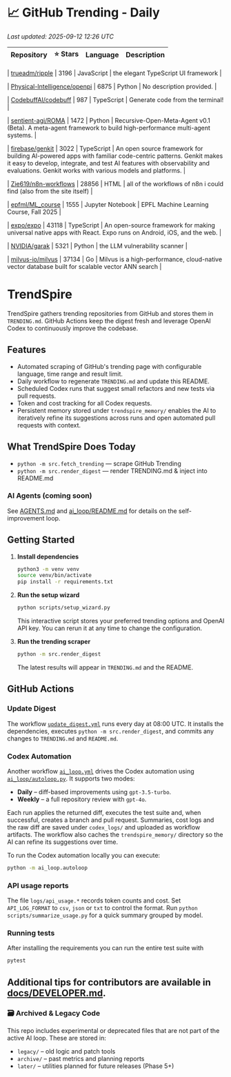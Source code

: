 <!-- TRENDING_START -->
# 📈 GitHub Trending - Daily

_Last updated: 2025-09-12 12:26 UTC_

| Repository | ⭐ Stars | Language | Description |
|------------|--------:|----------|-------------|

| [trueadm/ripple](https://github.com/trueadm/ripple) | 3196 | JavaScript | the elegant TypeScript UI framework |

| [Physical-Intelligence/openpi](https://github.com/Physical-Intelligence/openpi) | 6875 | Python | No description provided. |

| [CodebuffAI/codebuff](https://github.com/CodebuffAI/codebuff) | 987 | TypeScript | Generate code from the terminal! |

| [sentient-agi/ROMA](https://github.com/sentient-agi/ROMA) | 1472 | Python | Recursive-Open-Meta-Agent v0.1 (Beta). A meta-agent framework to build high-performance multi-agent systems. |

| [firebase/genkit](https://github.com/firebase/genkit) | 3022 | TypeScript | An open source framework for building AI-powered apps with familiar code-centric patterns. Genkit makes it easy to develop, integrate, and test AI features with observability and evaluations. Genkit works with various models and platforms. |

| [Zie619/n8n-workflows](https://github.com/Zie619/n8n-workflows) | 28856 | HTML | all of the workflows of n8n i could find (also from the site itself) |

| [epfml/ML_course](https://github.com/epfml/ML_course) | 1555 | Jupyter Notebook | EPFL Machine Learning Course, Fall 2025 |

| [expo/expo](https://github.com/expo/expo) | 43118 | TypeScript | An open-source framework for making universal native apps with React. Expo runs on Android, iOS, and the web. |

| [NVIDIA/garak](https://github.com/NVIDIA/garak) | 5321 | Python | the LLM vulnerability scanner |

| [milvus-io/milvus](https://github.com/milvus-io/milvus) | 37134 | Go | Milvus is a high-performance, cloud-native vector database built for scalable vector ANN search |
<!-- TRENDING_END -->

# TrendSpire

TrendSpire gathers trending repositories from GitHub and stores them in `TRENDING.md`. GitHub Actions keep the digest fresh and leverage OpenAI Codex to continuously improve the codebase.

## Features

- Automated scraping of GitHub's trending page with configurable language, time range and result limit.
- Daily workflow to regenerate `TRENDING.md` and update this README.
- Scheduled Codex runs that suggest small refactors and new tests via pull requests.
- Token and cost tracking for all Codex requests.
- Persistent memory stored under `trendspire_memory/` enables the AI to
  iteratively refine its suggestions across runs and open automated pull
  requests with context.

## What TrendSpire Does Today

- `python -m src.fetch_trending` — scrape GitHub Trending
- `python -m src.render_digest` — render TRENDING.md & inject into README.md

### AI Agents (coming soon)
See [AGENTS.md](./AGENTS.md) and [ai_loop/README.md](./ai_loop/README.md) for details on the self-improvement loop.

## Getting Started

1. **Install dependencies**
   ```bash
   python3 -m venv venv
   source venv/bin/activate
   pip install -r requirements.txt
   ```

2. **Run the setup wizard**
   ```bash
   python scripts/setup_wizard.py
   ```
   This interactive script stores your preferred trending options and OpenAI API key.
   You can rerun it at any time to change the configuration.

3. **Run the trending scraper**
   ```bash
   python -m src.render_digest
   ```
   The latest results will appear in `TRENDING.md` and the README.


## GitHub Actions

### Update Digest

The workflow [`update_digest.yml`](.github/workflows/update_digest.yml) runs every day at 08:00 UTC. It installs the dependencies, executes `python -m src.render_digest`, and commits any changes to `TRENDING.md` and `README.md`.

### Codex Automation

Another workflow [`ai_loop.yml`](.github/workflows/ai_loop.yml) drives the Codex automation using [`ai_loop/autoloop.py`](ai_loop/autoloop.py). It supports two modes:

- **Daily** – diff-based improvements using `gpt-3.5-turbo`.
- **Weekly** – a full repository review with `gpt-4o`.

Each run applies the returned diff, executes the test suite and, when successful, creates a branch and pull request. Summaries, cost logs and the raw diff are saved under `codex_logs/` and uploaded as workflow artifacts. The workflow also caches the `trendspire_memory/` directory so the AI can refine its suggestions over time.

To run the Codex automation locally you can execute:

```bash
python -m ai_loop.autoloop
```

### API usage reports

The file `logs/api_usage.*` records token counts and cost. Set `API_LOG_FORMAT`
to `csv`, `json` or `txt` to control the format. Run `python
scripts/summarize_usage.py` for a quick summary grouped by model.

### Running tests

After installing the requirements you can run the entire test suite with

```bash
pytest
```

Additional tips for contributors are available in
[docs/DEVELOPER.md](docs/DEVELOPER.md).
---

### 🗃 Archived & Legacy Code

This repo includes experimental or deprecated files that are not part of the active AI loop. These are stored in:

- `legacy/` – old logic and patch tools
- `archive/` – past metrics and planning reports
- `later/` – utilities planned for future releases (Phase 5+)
